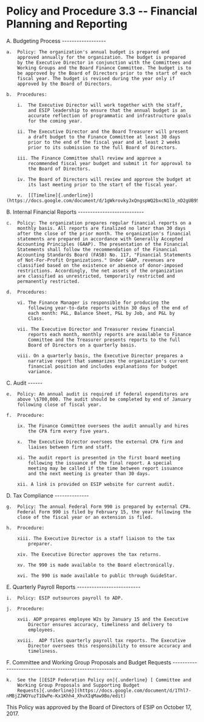 **Policy and Procedure 3.3 -- Financial Planning and Reporting**
================================================================

A.  Budgeting Process 
    ------------------

    a.  Policy: The organization's annual budget is prepared and
        approved annually for the organization. The budget is prepared
        by the Executive Director in conjunction with the Committees and
        Working Groups and the Board Finance Committee. The budget is to
        be approved by the Board of Directors prior to the start of each
        fiscal year. The budget is revised during the year only if
        approved by the Board of Directors.

    b.  Procedures:

        i.  The Executive Director will work together with the staff,
            and ESIP leadership to ensure that the annual budget is an
            accurate reflection of programmatic and infrastructure goals
            for the coming year.

        ii. The Executive Director and the Board Treasurer will present
            a draft budget to the Finance Committee at least 30 days
            prior to the end of the fiscal year and at least 2 weeks
            prior to its submission to the full Board of Directors.

        iii. The Finance Committee shall review and approve a
            recommended fiscal year budget and submit it for approval to
            the Board of Directors.

        iv. The Board of Directors will review and approve the budget at
            its last meeting prior to the start of the fiscal year.

        v.  [[Timeline]{.underline}](https://docs.google.com/document/d/1gWkrovkyJxQngspWQ2bxcN1lb_nD2gUB9SaFfmOjC7A/edit)

B.  Internal Financial Reports 
    ---------------------------

    c.  Policy: The organization prepares regular financial reports on a
        monthly basis. All reports are finalized no later than 30 days
        after the close of the prior month. The organization's financial
        statements are prepared in accordance with Generally Accepted
        Accounting Principles (GAAP). The presentation of the Financial
        Statements shall follow the recommendation of the Financial
        Accounting Standards Board (FASB) No. 117, "Financial Statements
        of Not-For-Profit Organizations." Under GAAP, revenues are
        classified based on the existence or absence of donor-imposed
        restrictions. Accordingly, the net assets of the organization
        are classified as unrestricted, temporarily restricted and
        permanently restricted.

    d.  Procedures:

        vi. The Finance Manager is responsible for producing the
            following year-to-date reports within 30 days of the end of
            each month: P&L, Balance Sheet, P&L by Job, and P&L by
            Class.

        vii. The Executive Director and Treasurer review financial
            reports each month, monthly reports are available to Finance
            Committee and the Treasurer presents reports to the full
            Board of Directors on a quarterly basis.

        viii. On a quarterly basis, the Executive Director prepares a
            narrative report that summarizes the organization's current
            financial position and includes explanations for budget
            variance.

C.  Audit 
    ------

    e.  Policy: An annual audit is required if federal expenditures are
        above \$700,000. The audit should be completed by end of January
        following close of fiscal year.

    f.  Procedure:

        ix. The Finance Committee oversees the audit annually and hires
            the CPA firm every five years.

        x.  The Executive Director oversees the external CPA firm and
            liaises between firm and staff.

        xi. The audit report is presented in the first board meeting
            following the issuance of the final report. A special
            meeting may be called if the time between report issuance
            and the next meeting is greater than 30 days.

        xii. A link is provided on ESIP website for current audit.

D.  Tax Compliance
    --------------

    g.  Policy: The annual Federal Form 990 is prepared by external CPA.
        Federal Form 990 is filed by February 15, the year following the
        close of the fiscal year or an extension is filed.

    h.  Procedure:

        xiii. The Executive Director is a staff liaison to the tax
            preparer.

        xiv. The Executive Director approves the tax returns.

        xv. The 990 is made available to the Board electronically.

        xvi. The 990 is made available to public through GuideStar.

E.  Quarterly Payroll Reports 
    --------------------------

    i.  Policy: ESIP outsources payroll to ADP.

    j.  Procedure:

        xvii. ADP prepares employee W2s by January 15 and the Executive
            Director ensures accuracy, timeliness and delivery to
            employees.

        xviii.  ADP files quarterly payroll tax reports. The Executive
            Director oversees this responsibility to ensure accuracy and
            timeliness.

F.  Committee and Working Group Proposals and Budget Requests
    ---------------------------------------------------------

    k.  See the [[ESIP Federation Policy on]{.underline} [ Committee and
        Working Group Proposals and Supporting Budget
        Requests]{.underline}](https://docs.google.com/document/d/1Thl7-nMBjZJWOYuzT1OwPe-Kx1Khh4_XhvXIqMaw9Bo/edit)

This Policy was approved by the Board of Directors of ESIP on October
17, 2017.

####
